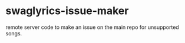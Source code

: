# swaglyrics-issue-maker
remote server code to make an issue on the main repo for unsupported songs.
